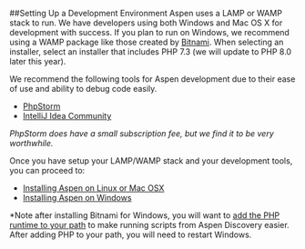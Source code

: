 ##Setting Up a Development Environment
Aspen uses a LAMP or WAMP stack to run.  We have developers using both Windows and Mac OS X for development with success. 
If you plan to run on Windows, we recommend using a WAMP package like those created by [Bitnami](https://bitnami.com/stack/wamp/installer). 
When selecting an installer, select an installer that includes PHP 7.3 (we will update to PHP 8.0 later this year). 

We recommend the following tools for Aspen development due to their ease of use and ability to debug code easily. 
- [PhpStorm](https://www.jetbrains.com/phpstorm/)
- [IntelliJ Idea Community](https://www.jetbrains.com/idea/)

_PhpStorm does have a small subscription fee, but we find it to be very worthwhile._ 

Once you have setup your LAMP/WAMP stack and your development tools, you can proceed to:
- [Installing Aspen on Linux or Mac OSX](/Admin/HelpManual?page=Installing-Aspen-Linux)
- [Installing Aspen on Windows](/Admin/HelpManual?page=Installing-Aspen-Windows)

*Note after installing Bitnami for Windows, you will want to [add the PHP runtime to your path](https://www.google.com/search?q=adding+a+file+to+windows+path) to make running scripts from Aspen Discovery easier.  After adding PHP to your path, you will need to restart Windows. 

